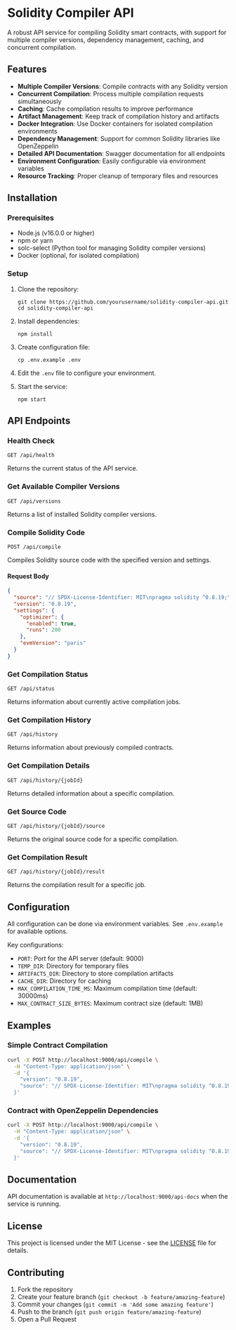 # Solidity Compiler API

A robust API service for compiling Solidity smart contracts, with support for multiple compiler versions, dependency management, caching, and concurrent compilation.

## Features

- **Multiple Compiler Versions**: Compile contracts with any Solidity version
- **Concurrent Compilation**: Process multiple compilation requests simultaneously
- **Caching**: Cache compilation results to improve performance
- **Artifact Management**: Keep track of compilation history and artifacts
- **Docker Integration**: Use Docker containers for isolated compilation environments
- **Dependency Management**: Support for common Solidity libraries like OpenZeppelin
- **Detailed API Documentation**: Swagger documentation for all endpoints
- **Environment Configuration**: Easily configurable via environment variables
- **Resource Tracking**: Proper cleanup of temporary files and resources

## Installation

### Prerequisites

- Node.js (v16.0.0 or higher)
- npm or yarn
- solc-select (Python tool for managing Solidity compiler versions)
- Docker (optional, for isolated compilation)

### Setup

1. Clone the repository:
   ```
   git clone https://github.com/yourusername/solidity-compiler-api.git
   cd solidity-compiler-api
   ```

2. Install dependencies:
   ```
   npm install
   ```

3. Create configuration file:
   ```
   cp .env.example .env
   ```

4. Edit the `.env` file to configure your environment.

5. Start the service:
   ```
   npm start
   ```

## API Endpoints

### Health Check
```
GET /api/health
```
Returns the current status of the API service.

### Get Available Compiler Versions
```
GET /api/versions
```
Returns a list of installed Solidity compiler versions.

### Compile Solidity Code
```
POST /api/compile
```
Compiles Solidity source code with the specified version and settings.

#### Request Body

```json
{
  "source": "// SPDX-License-Identifier: MIT\npragma solidity ^0.8.19;\n\ncontract SimpleStorage {\n    uint256 private value;\n    \n    function set(uint256 newValue) public {\n        value = newValue;\n    }\n    \n    function get() public view returns (uint256) {\n        return value;\n    }\n}",
  "version": "0.8.19",
  "settings": {
    "optimizer": {
      "enabled": true,
      "runs": 200
    },
    "evmVersion": "paris"
  }
}
```

### Get Compilation Status
```
GET /api/status
```
Returns information about currently active compilation jobs.

### Get Compilation History
```
GET /api/history
```
Returns information about previously compiled contracts.

### Get Compilation Details
```
GET /api/history/{jobId}
```
Returns detailed information about a specific compilation.

### Get Source Code
```
GET /api/history/{jobId}/source
```
Returns the original source code for a specific compilation.

### Get Compilation Result
```
GET /api/history/{jobId}/result
```
Returns the compilation result for a specific job.

## Configuration

All configuration can be done via environment variables. See `.env.example` for available options.

Key configurations:

- `PORT`: Port for the API server (default: 9000)
- `TEMP_DIR`: Directory for temporary files
- `ARTIFACTS_DIR`: Directory to store compilation artifacts
- `CACHE_DIR`: Directory for caching
- `MAX_COMPILATION_TIME_MS`: Maximum compilation time (default: 30000ms)
- `MAX_CONTRACT_SIZE_BYTES`: Maximum contract size (default: 1MB)

## Examples

### Simple Contract Compilation

```bash
curl -X POST http://localhost:9000/api/compile \
  -H "Content-Type: application/json" \
  -d '{
    "version": "0.8.19",
    "source": "// SPDX-License-Identifier: MIT\npragma solidity ^0.8.19;\n\ncontract SimpleStorage {\n    uint256 private value;\n    \n    function set(uint256 newValue) public {\n        value = newValue;\n    }\n    \n    function get() public view returns (uint256) {\n        return value;\n    }\n}"
  }'
```

### Contract with OpenZeppelin Dependencies

```bash
curl -X POST http://localhost:9000/api/compile \
  -H "Content-Type: application/json" \
  -d '{
    "version": "0.8.19",
    "source": "// SPDX-License-Identifier: MIT\npragma solidity ^0.8.19;\n\nimport \"@openzeppelin/contracts/token/ERC20/ERC20.sol\";\nimport \"@openzeppelin/contracts/access/Ownable.sol\";\n\ncontract MyToken is ERC20, Ownable {\n    constructor() ERC20(\"MyToken\", \"MTK\") {\n        _mint(msg.sender, 1000000 * 10 ** decimals());\n    }\n    \n    function mint(address to, uint256 amount) public onlyOwner {\n        _mint(to, amount);\n    }\n}"
  }'
```

## Documentation

API documentation is available at `http://localhost:9000/api-docs` when the service is running.

## License

This project is licensed under the MIT License - see the [LICENSE](LICENSE) file for details.

## Contributing

1. Fork the repository
2. Create your feature branch (`git checkout -b feature/amazing-feature`)
3. Commit your changes (`git commit -m 'Add some amazing feature'`)
4. Push to the branch (`git push origin feature/amazing-feature`)
5. Open a Pull Request